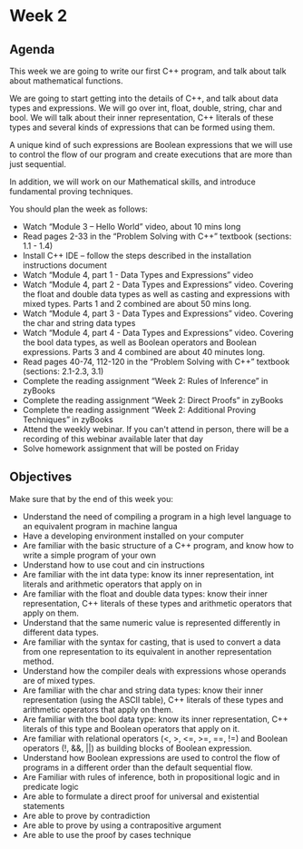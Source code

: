 # Week 2

## Agenda

This week we are going to write our first C++ program, and talk about talk about mathematical functions.

We are going to start getting into the details of C++, and talk about data types and expressions.
We will go over int, float, double, string, char and bool. We will talk about their inner representation, C++ literals of these types and several kinds of expressions that can be formed using them.

A unique kind of such expressions are Boolean expressions that we will use to control the flow of our program and create executions that are more than just sequential.

In addition, we will work on our Mathematical skills, and introduce fundamental proving techniques.

You should plan the week as follows:

* Watch “Module 3 – Hello World” video, about 10 mins long
* Read pages 2-33 in the “Problem Solving with C++” textbook (sections: 1.1 - 1.4)
* Install C++ IDE – follow the steps described in the installation instructions document
* Watch “Module 4, part 1 - Data Types and Expressions” video
* Watch “Module 4, part 2 - Data Types and Expressions” video. Covering the float and double data types as well as casting and expressions with mixed types. Parts 1 and 2 combined are about 50 mins long.
* Watch “Module 4, part 3 - Data Types and Expressions” video. Covering the char and string data types
* Watch “Module 4, part 4 - Data Types and Expressions” video. Covering the bool data types, as well as Boolean operators and Boolean expressions. Parts 3 and 4 combined are about 40 minutes long.
* Read pages 40-74, 112-120 in the “Problem Solving with C++” textbook (sections: 2.1-2.3, 3.1)
* Complete the reading assignment “Week 2: Rules of Inference” in zyBooks
* Complete the reading assignment “Week 2: Direct Proofs” in zyBooks
* Complete the reading assignment “Week 2: Additional Proving Techniques” in zyBooks
* Attend the weekly webinar. If you can't attend in person, there will be a recording of this webinar available later that day
* Solve homework assignment that will be posted on Friday

## Objectives

Make sure that by the end of this week you:

* Understand the need of compiling a program in a high level language to an equivalent program in machine langua
* Have a developing environment installed on your computer
* Are familiar with the basic structure of a C++ program, and know how to write a simple program of your own
* Understand how to use cout and cin instructions
* Are familiar with the int data type: know its inner representation, int literals and arithmetic operators that apply on in
* Are familiar with the float and double data types: know their inner representation, C++ literals of these types and arithmetic operators that apply on them.
* Understand that the same numeric value is represented differently in different data types.
* Are familiar with the syntax for casting, that is used to convert a data from one representation to its equivalent in another representation method.
* Understand how the compiler deals with expressions whose operands are of mixed types.
* Are familiar with the char and string data types: know their inner representation (using the ASCII table), C++ literals of these types and arithmetic operators that apply on them.
* Are familiar with the bool data type: know its inner representation, C++ literals of this type and Boolean operators that apply on it.
* Are familiar with relational operators (<, >, <=, >=, ==, !=) and Boolean operators (!, &&, ||) as building blocks of Boolean expression.
* Understand how Boolean expressions are used to control the flow of programs in a different order than the default sequential flow.
* Are Familiar with rules of inference, both in propositional logic and in predicate logic
* Are able to formulate a direct proof for universal and existential statements
* Are able to prove by contradiction
* Are able to prove by using a contrapositive argument
* Are able to use the proof by cases technique
